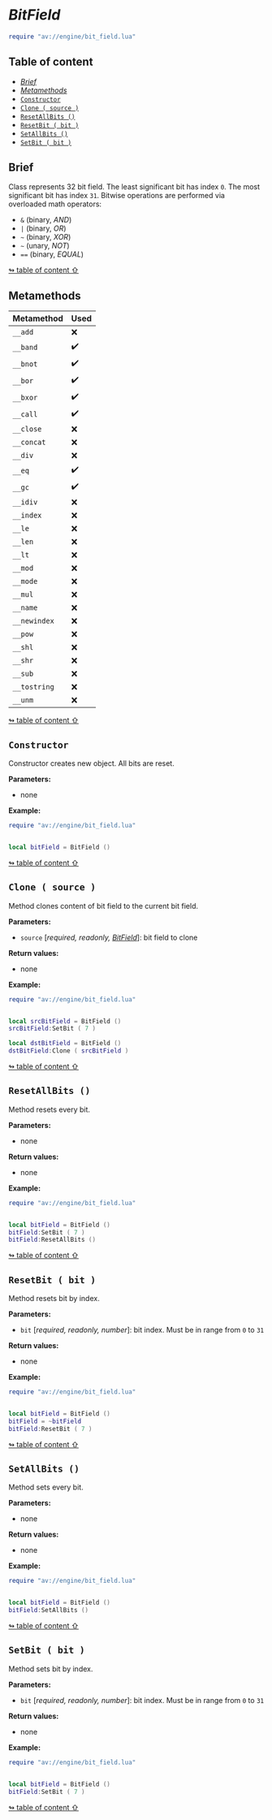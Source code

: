 # _BitField_

```lua
require "av://engine/bit_field.lua"
```

## <a id="table-of-content">Table of content</a>

- [_Brief_](#brief)
- [_Metamethods_](#metamethods)
- [`Constructor`](#constructor)
- [`Clone ( source )`](#method-clone)
- [`ResetAllBits ()`](#method-reset-all-bits)
- [`ResetBit ( bit )`](#method-reset-bit)
- [`SetAllBits ()`](#method-set-all-bits)
- [`SetBit ( bit )`](#method-set-bit)

## <a id="brief">Brief</a>

Class represents 32 bit field. The least significant bit has index `0`. The most significant bit has index `31`. Bitwise operations are performed via overloaded math operators:

- `&` (binary, _AND_)
- `|` (binary, _OR_)
- `~` (binary, _XOR_)
- `~` (unary, _NOT_)
- `==` (binary, _EQUAL_)

[↬ table of content ⇧](#table-of-content)

## <a id="metamethods">Metamethods</a>

Metamethod | Used
--- | ---
`__add` | ❌
`__band` | ✔️
`__bnot` | ✔️
`__bor` | ✔️
`__bxor` | ✔️
`__call` | ✔️
`__close` | ❌
`__concat` | ❌
`__div` | ❌
`__eq` | ✔️
`__gc` | ✔️
`__idiv` | ❌
`__index` | ❌
`__le` | ❌
`__len` | ❌
`__lt` | ❌
`__mod` | ❌
`__mode` | ❌
`__mul` | ❌
`__name` | ❌
`__newindex` | ❌
`__pow` | ❌
`__shl` | ❌
`__shr` | ❌
`__sub` | ❌
`__tostring` | ❌
`__unm` | ❌

[↬ table of content ⇧](#table-of-content)

## <a id="constructor">`Constructor`</a>

Constructor creates new object. All bits are reset.

**Parameters:**

- none

**Example:**

```lua
require "av://engine/bit_field.lua"


local bitField = BitField ()
```

[↬ table of content ⇧](#table-of-content)

## <a id="method-clone">`Clone ( source )`</a>

Method clones content of bit field to the current bit field.

**Parameters:**

- `source` [_required, readonly, [BitField](#brief)_]: bit field to clone

**Return values:**

- none

**Example:**

```lua
require "av://engine/bit_field.lua"


local srcBitField = BitField ()
srcBitField:SetBit ( 7 )

local dstBitField = BitField ()
dstBitField:Clone ( srcBitField )
```

[↬ table of content ⇧](#table-of-content)

## <a id="method-reset-all-bits">`ResetAllBits ()`</a>

Method resets every bit.

**Parameters:**

- none

**Return values:**

- none

**Example:**

```lua
require "av://engine/bit_field.lua"


local bitField = BitField ()
bitField:SetBit ( 7 )
bitField:ResetAllBits ()
```

[↬ table of content ⇧](#table-of-content)

## <a id="method-reset-bit">`ResetBit ( bit )`</a>

Method resets bit by index.

**Parameters:**

- `bit` [_required, readonly, number_]: bit index. Must be in range from `0` to `31`

**Return values:**

- none

**Example:**

```lua
require "av://engine/bit_field.lua"


local bitField = BitField ()
bitField = ~bitField
bitField:ResetBit ( 7 )
```

[↬ table of content ⇧](#table-of-content)

## <a id="method-set-all-bits">`SetAllBits ()`</a>

Method sets every bit.

**Parameters:**

- none

**Return values:**

- none

**Example:**

```lua
require "av://engine/bit_field.lua"


local bitField = BitField ()
bitField:SetAllBits ()
```

[↬ table of content ⇧](#table-of-content)

## <a id="method-set-bit">`SetBit ( bit )`</a>

Method sets bit by index.

**Parameters:**

- `bit` [_required, readonly, number_]: bit index. Must be in range from `0` to `31`

**Return values:**

- none

**Example:**

```lua
require "av://engine/bit_field.lua"


local bitField = BitField ()
bitField:SetBit ( 7 )
```

[↬ table of content ⇧](#table-of-content)
